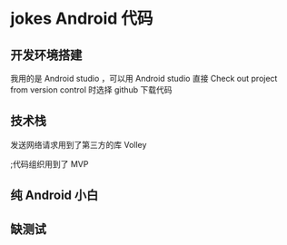 # jokes Android 代码

## 开发环境搭建
我用的是 Android studio ，可以用 Android studio 直接 Check out project from version control 时选择 github 下载代码

## 技术栈
发送网络请求用到了第三方的库 Volley


;代码组织用到了 MVP

## 纯 Android 小白

## 缺测试
